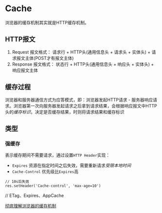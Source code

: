 # Cache
浏览器的缓存机制其实就是HTTP缓存机制。

## HTTP报文
1. Request
报文格式：
请求行 + HTTP头(通用信息头 + 请求头 + 实体头) + 请求报文主体(POST才有报文主体)
2. Response
报文格式：
状态行 + HTTP头(通用信息头 + 响应头 + 实体头) + 响应报文主体

## 缓存过程
浏览器和服务器通信方式为应答模式，即：浏览器发起HTTP请求 - 服务器响应请求。浏览器第一次向服务器发起请求之后拿到请求结果，会根据响应报文中HTTP头的*缓存标识*，决定是否缓存结果，时则将请求结果和缓存标识

## 类型
### 强缓存
表示缓存期间不需要请求，通过设置`HTTP Header`实现：
+ `Expires`
资源在指定时间之后失效，需要重新请求*受限本地时间*
+ `Cache-Control`
优先级比`Expires`高
```
// 10s后失效
res.setHeader('Cache-control', 'max-age=10')
```
// ETag、Expires、AppCache


[彻底理解浏览器的缓存机制](https://heyingye.github.io/2018/04/16/%E5%BD%BB%E5%BA%95%E7%90%86%E8%A7%A3%E6%B5%8F%E8%A7%88%E5%99%A8%E7%9A%84%E7%BC%93%E5%AD%98%E6%9C%BA%E5%88%B6/)